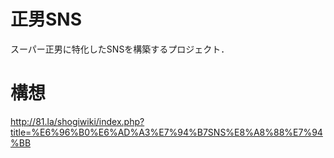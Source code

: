 # 正男SNS
スーパー正男に特化したSNSを構築するプロジェクト．

# 構想
http://81.la/shogiwiki/index.php?title=%E6%96%B0%E6%AD%A3%E7%94%B7SNS%E8%A8%88%E7%94%BB